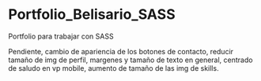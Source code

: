 # Portfolio_Belisario_SASS
Portfolio para trabajar con SASS

Pendiente, cambio de apariencia de los botones de contacto, reducir tamaño de img de perfil, margenes y tamaño de texto en general, centrado de saludo en vp mobile, aumento de tamaño de las img de skills.
